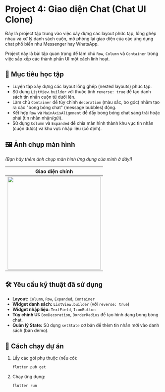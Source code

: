 # Project 4: Giao diện Chat (Chat UI Clone)

Đây là project tập trung vào việc xây dựng các layout phức tạp, lồng ghép nhau và xử lý danh sách cuộn, mô phỏng lại giao diện của các ứng dụng chat phổ biến như Messenger hay WhatsApp.

Project này là bài tập quan trọng để làm chủ `Row`, `Column` và `Container` trong việc sắp xếp các thành phần UI một cách linh hoạt.

## 🎯 Mục tiêu học tập

-   Luyện tập xây dựng các layout lồng ghép (nested layouts) phức tạp.
-   Sử dụng `ListView.builder` với thuộc tính `reverse: true` để tạo danh sách tin nhắn cuộn từ dưới lên.
-   Làm chủ `Container` để tùy chỉnh `decoration` (màu sắc, bo góc) nhằm tạo ra các "bong bóng chat" (message bubbles) động.
-   Kết hợp `Row` và `MainAxisAlignment` để đẩy bong bóng chat sang trái hoặc phải (tin nhắn nhận/gửi).
-   Sử dụng `Column` và `Expanded` để chia màn hình thành khu vực tin nhắn (cuộn được) và khu vực nhập liệu (cố định).

## 🖼️ Ảnh chụp màn hình

*(Bạn hãy thêm ảnh chụp màn hình ứng dụng của mình ở đây!)*

| Giao diện chính |
| :---: |
| <img src="URL_ANH_CHAT_UI.png" width="300"> |

## 🛠️ Yêu cầu kỹ thuật đã sử dụng

-   **Layout:** `Column`, `Row`, `Expanded`, `Container`
-   **Widget danh sách:** `ListView.builder` (với `reverse: true`)
-   **Widget nhập liệu:** `TextField`, `IconButton`
-   **Tùy chỉnh UI:** `BoxDecoration`, `BorderRadius` để tạo hình dạng bong bóng chat.
-   **Quản lý State:** Sử dụng `setState` cơ bản để thêm tin nhắn mới vào danh sách (bản demo).

## 🚀 Cách chạy dự án

1.  Lấy các gói phụ thuộc (nếu có):
    ```bash
    flutter pub get
    ```
2.  Chạy ứng dụng:
    ```bash
    flutter run
    ```